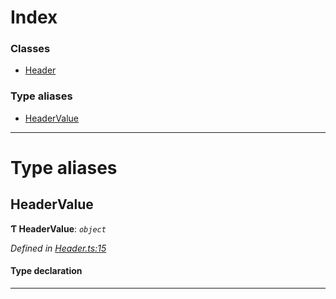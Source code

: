 

# Index

### Classes

* [Header](../classes/_header_.header.md)

### Type aliases

* [HeaderValue](_header_.md#headervalue)

---

# Type aliases

<a id="headervalue"></a>

##  HeaderValue

**Ƭ HeaderValue**: *`object`*

*Defined in [Header.ts:15](https://github.com/polkadot-js/api/blob/b1e13b2/packages/types/src/Header.ts#L15)*

#### Type declaration

___

